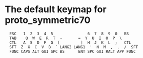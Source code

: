 # The default keymap for proto_symmetric70

```
  ESC   1  2  3  4  5               6  7  8  9  0   BS
  TAB    Q  W  E  R  T  -       =  Y  U  I  O  P  \
  CTL   A  S  D  F  G  [         ]  H  J  K  L  ;   CTL
  SFT  Z  X  C  V  B  ` LANG2 LANG1  '  N  M  ,  .  /  SFT
  FUNC CAPS ALT GUI SPC BS      ENT SPC GUI RALT APP FUNC
```
